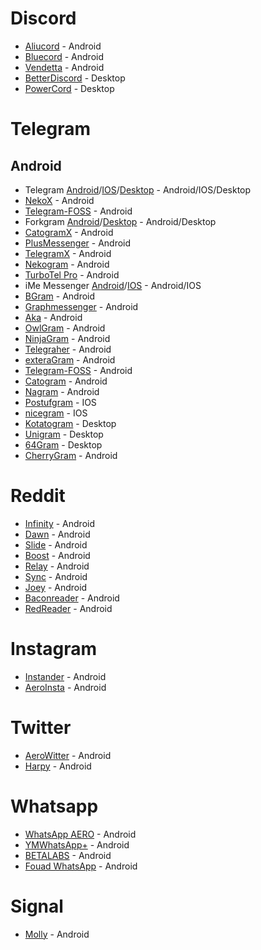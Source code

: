 # Discord

-   [Aliucord](https://github.com/Aliucord/Aliucord) - Android
-   [Bluecord](https://bluesmods.com/) - Android
-   [Vendetta](https://vendetta.vercel.app/) - Android
-   [BetterDiscord](https://github.com/BetterDiscord/BetterDiscord) - Desktop
-   [PowerCord](https://powercord.dev/) - Desktop

# Telegram

## Android

-   Telegram [Android](https://github.com/DrKLO/Telegram)/[IOS](https://github.com/TelegramMessenger/Telegram-iOS)/[Desktop](http://github.com/telegramdesktop/tdesktop) - Android/IOS/Desktop
-   [NekoX](https://github.com/NekoX-Dev/NekoX) - Android
-   [Telegram-FOSS](https://github.com/Telegram-FOSS-Team/Telegram-FOSS) - Android
-   Forkgram [Android](https://github.com/Forkgram/TelegramAndroid)/[Desktop](https://github.com/Forkgram/tdesktop) - Android/Desktop
-   [CatogramX](https://github.com/CatogramX/CatogramX) - Android
-   [PlusMessenger](https://plusmessenger.org) - Android
-   [TelegramX](https://t.me/tgx_log) - Android
-   [Nekogram](https://nekogram.app/) - Android
-   [TurboTel Pro](https://play.google.com/store/apps/details?id=ellipi.messenger) - Android
-   iMe Messenger [Android](https://github.com/imemessenger/iMe-Android)/[IOS](https://github.com/imemessenger/iMe-iOS) - Android/IOS
-   [BGram](https://github.com/BGramApp/BGramFiles) - Android
-   [Graphmessenger](https://www.graphmessenger.com/) - Android
-   [Aka](https://play.google.com/store/apps/details?id=org.aka.messenger) - Android
-   [OwlGram](https://github.com/OwlGramDev/OwlGram) - Android
-   [NinjaGram](https://play.google.com/store/apps/details?id=me.ninjagram.messenger) - Android
-   [Telegraher](https://github.com/nikitasius/Telegraher) - Android
-   [exteraGram](https://github.com/exteraSquad/exteraGram) - Android
-   [Telegram-FOSS](https://github.com/Telegram-FOSS-Team/Telegram-FOSS) - Android
-   [Catogram](https://github.com/Catogram/Catogram) - Android
-   [Nagram](https://github.com/nextalone/nagram) - Android
-   [Postufgram](https://github.com/Postuf/Telegram-iOS-Double-Bottom-Postufgram) - IOS
-   [nicegram](https://github.com/nicegram/Telegram-iOS) - IOS
-   [Kotatogram](http://github.com/kotatogram/kotatogram-desktop) - Desktop
-   [Unigram](https://github.com/UnigramDev/Unigram) - Desktop
-   [64Gram](https://github.com/TDesktop-x64) - Desktop
-   [CherryGram](https://github.com/arsLan4k1390/Cherrygram) - Android

# Reddit

-   [Infinity](https://github.com/Docile-Alligator/Infinity-For-Reddit) - Android
-   [Dawn](https://github.com/Tunous/Dawn) - Android
-   [Slide](https://github.com/Haptic-Apps/Slide) - Android
-   [Boost](https://boostforreddit.com/) - Android
-   [Relay](https://play.google.com/store/apps/details?id=free.reddit.news) - Android
-   [Sync](https://play.google.com/store/apps/details?id=com.laurencedawson.reddit_sync) - Android
-   [Joey](https://play.google.com/store/apps/details?id=o.o.joey) - Android
-   [Baconreader](https://baconreader.com/) - Android
-   [RedReader](https://github.com/QuantumBadger/RedReader) - Android

# Instagram

-   [Instander](https://thedise.me/instander/) - Android
-   [AeroInsta](https://aeroinsta.com/) - Android

# Twitter

-   [AeroWitter](https://aerowitter.com/) - Android
-   [Harpy](https://github.com/robertodoering/harpy) - Android

# Whatsapp

-   [WhatsApp AERO](https://whatsaero.com/) - Android
-   [YMWhatsApp+](https://ymwhatsapp.com/) - Android
-   [BETALABS](http://deltalabsproject.blogspot.com/) - Android
-   [Fouad WhatsApp](http://Down.fouadmods.com) - Android

# Signal

-   [Molly](https://github.com/mollyim/mollyim-android) - Android
